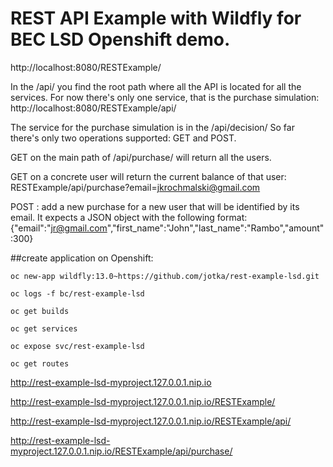 # REST API Example with Wildfly for BEC LSD Openshift demo.

http://localhost:8080/RESTExample/

In the /api/ you find the root path where all the API is located for all the services.
For now there's only one service, that is the purchase simulation:
http://localhost:8080/RESTExample/api/

The service for the purchase simulation is in the /api/decision/
So far there's only two operations supported: GET and POST.

GET on the main path of /api/purchase/ will return all the users.

GET on a concrete user will return the current balance of that user: RESTExample/api/purchase?email=jkrochmalski@gmail.com

POST : add a new purchase for a new user that will be identified by its email. It expects a JSON object
with the following format:
{"email":"jr@gmail.com","first_name":"John","last_name":"Rambo","amount":300}



##create application on Openshift:

    oc new-app wildfly:13.0~https://github.com/jotka/rest-example-lsd.git

    oc logs -f bc/rest-example-lsd
    
    oc get builds
    
    oc get services
    
    oc expose svc/rest-example-lsd 
    
    oc get routes

http://rest-example-lsd-myproject.127.0.0.1.nip.io

http://rest-example-lsd-myproject.127.0.0.1.nip.io/RESTExample/

http://rest-example-lsd-myproject.127.0.0.1.nip.io/RESTExample/api/

http://rest-example-lsd-myproject.127.0.0.1.nip.io/RESTExample/api/purchase/